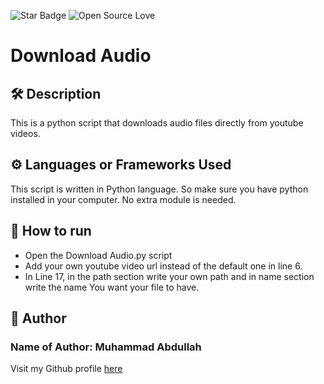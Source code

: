 <!--Please do not remove this part-->
![Star Badge](https://img.shields.io/static/v1?label=%F0%9F%8C%9F&message=If%20Useful&style=style=flat&color=BC4E99)
![Open Source Love](https://badges.frapsoft.com/os/v1/open-source.svg?v=103)

# Download Audio


<!--An image is an illustration for your project, the tip here is using your sense of humour as much as you can :D 

You can copy paste my markdown photo insert as following:
<p align="center">
<img src="your-source-is-here" width=40% height=40%>
-->

## 🛠️ Description
<!--Remove the below lines and add yours -->
This is a python script that downloads audio files directly from youtube videos.

## ⚙️ Languages or Frameworks Used
<!--Remove the below lines and add yours -->
This script is written in Python language. So make sure you have python installed in your computer. No extra module is needed.
## 🌟 How to run
<!--Remove the below lines and add yours -->
- Open the Download Audio.py script
- Add your own youtube video url instead of the default one in line 6.
- In Line 17, in the path section write your own path and in name section write the name You want your file to have.


## 🤖 Author
<!--Remove the below lines and add yours -->
### Name of Author: Muhammad Abdullah
Visit my Github profile [here](https://github.com/Muhammad-Abdullah3)

